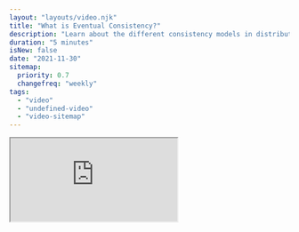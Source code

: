 ```yaml
---
layout: "layouts/video.njk"
title: "What is Eventual Consistency?"
description: "Learn about the different consistency models in distributed systems"
duration: "5 minutes"
isNew: false
date: "2021-11-30"
sitemap:
  priority: 0.7
  changefreq: "weekly"
tags:
  - "video"
  - "undefined-video"
  - "video-sitemap"
---
```


<iframe class="w-full aspect-video mb-5" src="https://www.youtube.com/embed/rpqsSkTIdAw" title="What is Eventual Consistency?"></iframe>
